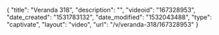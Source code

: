 {
    "title": "Veranda 318",
    "description": "",
    "videoid": "167328953",
    "date_created": "1531783132",
    "date_modified": "1532043488",
    "type": "captivate",
    "layout": "video",
    "url": "\/v\/veranda-318\/167328953"
}